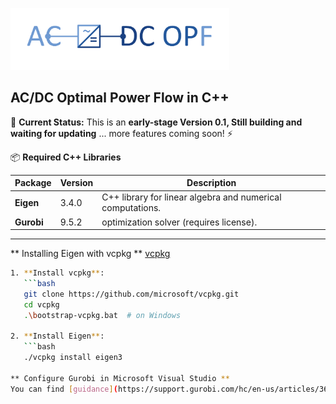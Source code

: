 <p align="left">
  <img src="OPF_cpp.png" alt="Logo" width="350">
</p>   

## AC/DC Optimal Power Flow in C++

🚀 **Current Status:** This is an **early-stage Version 0.1, Still building and waiting for updating** ... more features coming soon! ⚡

📦 **Required C++ Libraries**

| **Package** | **Version** | **Description**                                                  |
|-------------|-------------|------------------------------------------------------------------|
| **Eigen**   |  3.4.0      |  C++ library for linear algebra and numerical computations. |
| **Gurobi**  |  9.5.2       | optimization solver (requires license). |

---

** Installing Eigen with vcpkg **
[vcpkg](https://github.com/microsoft/vcpkg)
```sh
1. **Install vcpkg**:
   ```bash
   git clone https://github.com/microsoft/vcpkg.git
   cd vcpkg
   .\bootstrap-vcpkg.bat  # on Windows

2. **Install Eigen**:
   ```bash
   ./vcpkg install eigen3

** Configure Gurobi in Microsoft Visual Studio **
You can find [guidance](https://support.gurobi.com/hc/en-us/articles/360013194392-How-do-I-configure-a-new-Gurobi-C-project-with-Microsoft-Visual-Studio)
